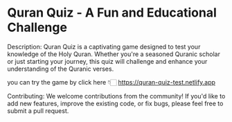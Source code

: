 # Quran Quiz - A Fun and Educational Challenge
Description:
Quran Quiz is a captivating game designed to test your knowledge of the Holy Quran. Whether you're a seasoned Quranic scholar or just starting your journey, this quiz will challenge and enhance your understanding of the Quranic verses.

you can try the game by click here 👇🏻
https://quran-quiz-test.netlify.app

Contributing:
We welcome contributions from the community! If you'd like to add new features, improve the existing code, or fix bugs, please feel free to submit a pull request.
